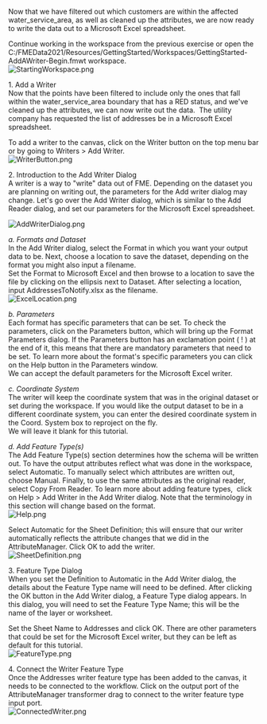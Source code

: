<head><base target="_blank"> </head>

Now that we have filtered out which customers are within the affected water_service_area, as well as cleaned up the attributes, we are now ready to write the data out to a Microsoft Excel spreadsheet.

Continue working in the workspace from the previous exercise or open the C:/FMEData2021/Resources/GettingStarted/Workspaces/GettingStarted-AddAWriter-Begin.fmwt workspace.\
![StartingWorkspace.png](https://community.safe.com/servlet/rtaImage?eid=ka14Q000000lK7m&feoid=00N30000006n8wU&refid=0EM4Q0000028bX7)

1\. Add a Writer\
Now that the points have been filtered to include only the ones that fall within the water_service_area boundary that has a RED status, and we've cleaned up the attributes, we can now write out the data.  The utility company has requested the list of addresses be in a Microsoft Excel spreadsheet.

To add a writer to the canvas, click on the Writer button on the top menu bar or by going to Writers > Add Writer.\
![WriterButton.png](https://community.safe.com/servlet/rtaImage?eid=ka14Q000000lK7m&feoid=00N30000006n8wU&refid=0EM4Q0000028bXC)

2\. Introduction to the Add Writer Dialog\
A writer is a way to "write" data out of FME. Depending on the dataset you are planning on writing out, the parameters for the Add writer dialog may change. Let's go over the Add Writer dialog, which is similar to the Add Reader dialog, and set our parameters for the Microsoft Excel spreadsheet. 

![AddWriterDialog.png](https://community.safe.com/servlet/rtaImage?eid=ka14Q000000lK7m&feoid=00N30000006n8wU&refid=0EM4Q0000028bXH)

*a. Formats and Dataset*\
In the Add Writer dialog, select the Format in which you want your output data to be. Next, choose a location to save the dataset, depending on the format you might also input a filename.\
Set the Format to Microsoft Excel and then browse to a location to save the file by clicking on the ellipsis next to Dataset. After selecting a location, input AddressesToNotify.xlsx as the filename.\
![ExcelLocation.png](https://community.safe.com/servlet/rtaImage?eid=ka14Q000000lK7m&feoid=00N30000006n8wU&refid=0EM4Q0000028bXM)

*b. Parameters*\
Each format has specific parameters that can be set. To check the parameters, click on the Parameters button, which will bring up the Format Parameters dialog. If the Parameters button has an exclamation point ( ! ) at the end of it, this means that there are mandatory parameters that need to be set. To learn more about the format's specific parameters you can click on the Help button in the Parameters window.\
We can accept the default parameters for the Microsoft Excel writer.

*c. Coordinate System*\
The writer will keep the coordinate system that was in the original dataset or set during the workspace. If you would like the output dataset to be in a different coordinate system, you can enter the desired coordinate system in the Coord. System box to reproject on the fly.\
We will leave it blank for this tutorial.

*d. Add Feature Type(s)*\
The Add Feature Type(s) section determines how the schema will be written out. To have the output attributes reflect what was done in the workspace, select Automatic. To manually select which attributes are written out, choose Manual. Finally, to use the same attributes as the original reader, select Copy From Reader. To learn more about adding feature types,  click on Help > Add Writer in the Add Writer dialog. Note that the terminology in this section will change based on the format.\
![Help.png](https://community.safe.com/servlet/rtaImage?eid=ka14Q000000lK7m&feoid=00N30000006n8wU&refid=0EM4Q0000028bWP)

Select Automatic for the Sheet Definition; this will ensure that our writer automatically reflects the attribute changes that we did in the AttributeManager. Click OK to add the writer.\
![SheetDefinition.png](https://community.safe.com/servlet/rtaImage?eid=ka14Q000000lK7m&feoid=00N30000006n8wU&refid=0EM4Q0000028bXR)

3\. Feature Type Dialog\
When you set the Definition to Automatic in the Add Writer dialog, the details about the Feature Type name will need to be defined. After clicking the OK button in the Add Writer dialog, a Feature Type dialog appears. In this dialog, you will need to set the Feature Type Name; this will be the name of the layer or worksheet.

Set the Sheet Name to Addresses and click OK. There are other parameters that could be set for the Microsoft Excel writer, but they can be left as default for this tutorial.\
![FeatureType.png](https://community.safe.com/servlet/rtaImage?eid=ka14Q000000lK7m&feoid=00N30000006n8wU&refid=0EM4Q0000028bXb)

4\. Connect the Writer Feature Type\
Once the Addresses writer feature type has been added to the canvas, it needs to be connected to the workflow. Click on the output port of the AttributeManager transformer drag to connect to the writer feature type input port.\
![ConnectedWriter.png](https://community.safe.com/servlet/rtaImage?eid=ka14Q000000lK7m&feoid=00N30000006n8wU&refid=0EM4Q0000028bXl)
